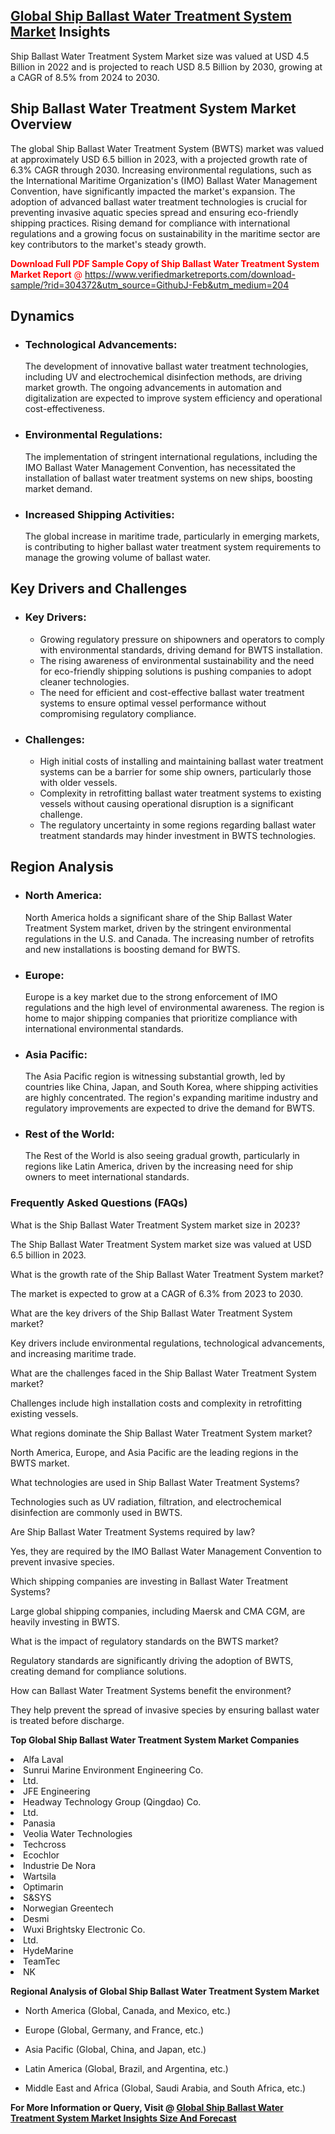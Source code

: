 <h2><a href="https://www.verifiedmarketreports.com/download-sample/?rid=304372&amp;utm_source=GithubJ&amp;utm_medium=204" target="_blank">Global Ship Ballast Water Treatment System Market</a> Insights</h2><p>Ship Ballast Water Treatment System Market size was valued at USD 4.5 Billion in 2022 and is projected to reach USD 8.5 Billion by 2030, growing at a CAGR of 8.5% from 2024 to 2030.</p><p> <h2>Ship Ballast Water Treatment System Market Overview</h2> <p>The global Ship Ballast Water Treatment System (BWTS) market was valued at approximately USD 6.5 billion in 2023, with a projected growth rate of 6.3% CAGR through 2030. Increasing environmental regulations, such as the International Maritime Organization's (IMO) Ballast Water Management Convention, have significantly impacted the market's expansion. The adoption of advanced ballast water treatment technologies is crucial for preventing invasive aquatic species spread and ensuring eco-friendly shipping practices. Rising demand for compliance with international regulations and a growing focus on sustainability in the maritime sector are key contributors to the market's steady growth.</p> <p><p><span class=""><span style="color: #ff0000;"><strong>Download Full PDF Sample Copy of Ship Ballast Water Treatment System Market Report</strong> @ </span><a href="https://www.verifiedmarketreports.com/download-sample/?rid=304372&amp;utm_source=GithubJ-Feb&amp;utm_medium=204" target="_blank">https://www.verifiedmarketreports.com/download-sample/?rid=304372&amp;utm_source=GithubJ-Feb&amp;utm_medium=204</a></span></p></p> <h2>Dynamics</h2> <ul> <li><h3>Technological Advancements:</h3> The development of innovative ballast water treatment technologies, including UV and electrochemical disinfection methods, are driving market growth. The ongoing advancements in automation and digitalization are expected to improve system efficiency and operational cost-effectiveness.</li> <li><h3>Environmental Regulations:</h3> The implementation of stringent international regulations, including the IMO Ballast Water Management Convention, has necessitated the installation of ballast water treatment systems on new ships, boosting market demand.</li> <li><h3>Increased Shipping Activities:</h3> The global increase in maritime trade, particularly in emerging markets, is contributing to higher ballast water treatment system requirements to manage the growing volume of ballast water.</li> </ul> <h2>Key Drivers and Challenges</h2> <ul> <li><h3>Key Drivers:</h3> <ul> <li>Growing regulatory pressure on shipowners and operators to comply with environmental standards, driving demand for BWTS installation.</li> <li>The rising awareness of environmental sustainability and the need for eco-friendly shipping solutions is pushing companies to adopt cleaner technologies.</li> <li>The need for efficient and cost-effective ballast water treatment systems to ensure optimal vessel performance without compromising regulatory compliance.</li> </ul> </li> <li><h3>Challenges:</h3> <ul> <li>High initial costs of installing and maintaining ballast water treatment systems can be a barrier for some ship owners, particularly those with older vessels.</li> <li>Complexity in retrofitting ballast water treatment systems to existing vessels without causing operational disruption is a significant challenge.</li> <li>The regulatory uncertainty in some regions regarding ballast water treatment standards may hinder investment in BWTS technologies.</li> </ul> </li> </ul> <h2>Region Analysis</h2> <ul> <li><h3>North America:</h3> North America holds a significant share of the Ship Ballast Water Treatment System market, driven by the stringent environmental regulations in the U.S. and Canada. The increasing number of retrofits and new installations is boosting demand for BWTS.</li> <li><h3>Europe:</h3> Europe is a key market due to the strong enforcement of IMO regulations and the high level of environmental awareness. The region is home to major shipping companies that prioritize compliance with international environmental standards.</li> <li><h3>Asia Pacific:</h3> The Asia Pacific region is witnessing substantial growth, led by countries like China, Japan, and South Korea, where shipping activities are highly concentrated. The region's expanding maritime industry and regulatory improvements are expected to drive the demand for BWTS.</li> <li><h3>Rest of the World:</h3> The Rest of the World is also seeing gradual growth, particularly in regions like Latin America, driven by the increasing need for ship owners to meet international standards.</li> </ul> <h3>Frequently Asked Questions (FAQs)</h3> <p>What is the Ship Ballast Water Treatment System market size in 2023?</p> <p>The Ship Ballast Water Treatment System market size was valued at USD 6.5 billion in 2023.</p> <p>What is the growth rate of the Ship Ballast Water Treatment System market?</p> <p>The market is expected to grow at a CAGR of 6.3% from 2023 to 2030.</p> <p>What are the key drivers of the Ship Ballast Water Treatment System market?</p> <p>Key drivers include environmental regulations, technological advancements, and increasing maritime trade.</p> <p>What are the challenges faced in the Ship Ballast Water Treatment System market?</p> <p>Challenges include high installation costs and complexity in retrofitting existing vessels.</p> <p>What regions dominate the Ship Ballast Water Treatment System market?</p> <p>North America, Europe, and Asia Pacific are the leading regions in the BWTS market.</p> <p>What technologies are used in Ship Ballast Water Treatment Systems?</p> <p>Technologies such as UV radiation, filtration, and electrochemical disinfection are commonly used in BWTS.</p> <p>Are Ship Ballast Water Treatment Systems required by law?</p> <p>Yes, they are required by the IMO Ballast Water Management Convention to prevent invasive species.</p> <p>Which shipping companies are investing in Ballast Water Treatment Systems?</p> <p>Large global shipping companies, including Maersk and CMA CGM, are heavily investing in BWTS.</p> <p>What is the impact of regulatory standards on the BWTS market?</p> <p>Regulatory standards are significantly driving the adoption of BWTS, creating demand for compliance solutions.</p> <p>How can Ballast Water Treatment Systems benefit the environment?</p> <p>They help prevent the spread of invasive species by ensuring ballast water is treated before discharge.</p> </p><p><strong>Top Global Ship Ballast Water Treatment System Market Companies</strong></p><div data-test-id=""><p><li>Alfa Laval</li><li> Sunrui Marine Environment Engineering Co.</li><li> Ltd.</li><li> JFE Engineering</li><li> Headway Technology Group (Qingdao) Co.</li><li> Ltd.</li><li> Panasia</li><li> Veolia Water Technologies</li><li> Techcross</li><li> Ecochlor</li><li> Industrie De Nora</li><li> Wartsila</li><li> Optimarin</li><li> S&SYS</li><li> Norwegian Greentech</li><li> Desmi</li><li> Wuxi Brightsky Electronic Co.</li><li>Ltd.</li><li> HydeMarine</li><li> TeamTec</li><li> NK</li></p><div><strong>Regional Analysis of&nbsp;Global Ship Ballast Water Treatment System Market</strong></div><ul><li dir="ltr"><p dir="ltr">North America&nbsp;(Global, Canada, and Mexico, etc.)</p></li><li dir="ltr"><p dir="ltr">Europe (Global, Germany, and France, etc.)</p></li><li dir="ltr"><p dir="ltr">Asia Pacific&nbsp;(Global, China, and Japan, etc.)</p></li><li dir="ltr"><p dir="ltr">Latin America&nbsp;(Global, Brazil, and Argentina, etc.)</p></li><li dir="ltr">Middle East and Africa&nbsp;(Global, Saudi Arabia, and South Africa, etc.)</li></ul><p><strong>For More Information or Query, Visit @&nbsp;</strong><strong><a href="https://www.verifiedmarketreports.com/product/ship-ballast-water-treatment-system-market/?utm_source=GithubJ&amp;utm_medium=204" target="_blank">Global Ship Ballast Water Treatment System Market Insights Size And Forecast</a></strong></p></div>
